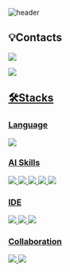 
<!-- <img src="https://capsule-render.vercel.app/api?type=slice&color=black&height=300&section=header&text=Hyejin%20Yun&fontColor=999999&fontSize=90&&animation=twinkling" /> -->

![header](https://capsule-render.vercel.app/api?type=slice&color=0:ffffff,50:193150,100:194261&fontColor=1111&height=200&text=Hyejin%20Yun&fontSize=50&stroke=ffffff&strokeWidth=1&fontAlign=84&fontAlignY=35&rotate=13&animation=twinkling)


## 💡Contacts
<a href="mailto:hxxziix@gmail.com" target="_blank"><img src="https://img.shields.io/badge/gmail-EA4335?style=for-the-badge&logo=gmail&logoColor=white">

<a href="https://velog.io/@hxxziix"><img src="https://img.shields.io/badge/velog-20C997?style=for-the-badge&logo=velog&logoColor=white">

## 🛠️Stacks
### Language
<img src="https://img.shields.io/badge/Python-3776AB?style=for-the-badge&logo=Python&logoColor=white">

### AI Skills
<img src="https://img.shields.io/badge/pandas-150458?style=for-the-badge&logo=pandas&logoColor=white"> <img src="https://img.shields.io/badge/numpy-013243?style=for-the-badge&logo=numpy&logoColor=white"> <img src="https://img.shields.io/badge/seaborn-CB2E6D?style=for-the-badge&logo=&logoColor=white"> <img src="https://img.shields.io/badge/matplotlib-11557?style=for-the-badge&logo=&logoColor=white"> <img src="https://img.shields.io/badge/TensorFlow-FF6F00?style=for-the-badge&logo=TensorFlow&logoColor=white">

### IDE
<img src="https://img.shields.io/badge/VSCode-007ACC?style=for-the-badge&logo=visualstudiocode&logoColor=white"> <img src="https://img.shields.io/badge/jupyter-F37626?style=for-the-badge&logo=jupyter&logoColor=white"> <img src="https://img.shields.io/badge/colab-F9AB00?style=for-the-badge&logo=googlecolab&logoColor=white"> 

### Collaboration
<img src="https://img.shields.io/badge/git-F05032?style=for-the-badge&logo=git&logoColor=white"> <img src="https://img.shields.io/badge/github-181717?style=for-the-badge&logo=github&logoColor=white"> 

